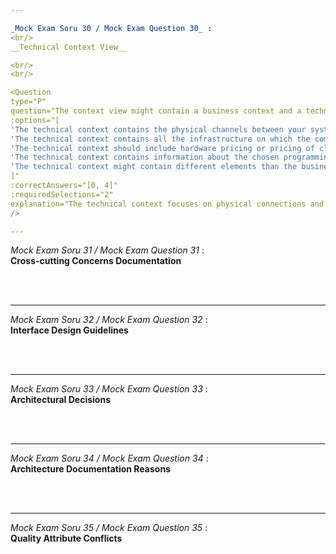```yaml
---

_Mock Exam Soru 30 / Mock Exam Question 30_ :
<br/>
__Technical Context View__

<br/>
<br/>

<Question
type="P"
question="The context view might contain a business context and a technical context, or both. Pick the two most appropriate answers that apply to the technical context."
:options="[
'The technical context contains the physical channels between your system and its environment',
'The technical context contains all the infrastructure on which the components of your system are deployed',
'The technical context should include hardware pricing or pricing of cloud services used as infrastructure for your architecture',
'The technical context contains information about the chosen programming language as well as all frameworks used to implement your software architecture',
'The technical context might contain different elements than the business context'
]"
:correctAnswers="[0, 4]"
:requiredSelections="2"
explanation="The technical context focuses on physical connections and can differ from the business context, but doesn't necessarily include implementation details or pricing information."
/>

---
```


_Mock Exam Soru 31 / Mock Exam Question 31_ :
<br/>
__Cross-cutting Concerns Documentation__

<br/>
<br/>

<Question
type="P"
question="Software architecture documentation could contain descriptions of cross-cutting concerns. Pick the TWO best reasons why documentation of cross-cutting concerns is useful."
:options="[
'Cross-cutting concepts should focus on the domain and be free of technical information',
'Aspects or concepts that are used in multiple parts of your software architecture should be described in a non-redundant way',
'Cross-cutting concepts can be reused in more products within the same organization',
'Cross-cutting concepts should be implemented by specialists. Therefore, separate documentation is useful'
]"
:correctAnswers="[1, 2]"
:requiredSelections="2"
explanation="Cross-cutting concerns documentation is valuable for maintaining consistency across the system and enabling reuse across different products."
/>

---

_Mock Exam Soru 32 / Mock Exam Question 32_ :
<br/>
__Interface Design Guidelines__

<br/>
<br/>

<Question
type="K"
question="What are guidelines for good interface design? Check which of the following statements are true and which are false."
:options="[
'Use of interfaces should be easy to learn',
'The client code should be reasonably easy to understand in relation to the functional complexity',
'An interface should provide access to a comprehensive set of implementation details',
'Interface specifications should contain functional and non-functional aspects',
'Local and remote calls to this interface should behave identically in all aspects'
]"
:correctAnswers="[0, 0, 1, 0, 1]"
explanation="Good interfaces should be learnable, understandable, and include both functional and non-functional specifications, while hiding implementation details and acknowledging differences between local and remote calls."
/>

---

_Mock Exam Soru 33 / Mock Exam Question 33_ :
<br/>
__Architectural Decisions__

<br/>
<br/>

<Question
type="K"
question="One definition says: 'Software architecture is the sum of all the decisions you have taken during development.' Check which statements about architectural/design decisions are true and which are false."
:options="[
'Architectural decisions can impact the structure of the building block or components',
'Software architects shall justify all design decisions in writing',
'Architectural decisions can have interdependencies between each other',
'Tradeoffs between conflicting quality requirements should be explicit decisions'
]"
:correctAnswers="[0, 1, 0, 0]"
explanation="Architectural decisions impact system structure, have interdependencies, and should include explicit tradeoffs, but not all decisions require written justification."
/>

---

_Mock Exam Soru 34 / Mock Exam Question 34_ :
<br/>
__Architecture Documentation Reasons__

<br/>
<br/>

<Question
type="K"
question="Which of the following statements are typical reasons for maintaining adequate architecture documentation and which are not typical reasons?"
:options="[
'To support onboarding of new developers',
'To support the automated testing approach of the system',
'To support the work of distributed teams',
'To assist in future enhancements of the product',
'To conform to regulatory or legal constraints',
'To ensure that developers have enough work to do'
]"
:correctAnswers="[0, 1, 0, 0, 0, 1]"
explanation="Documentation primarily supports knowledge sharing, maintenance, compliance, and future development, rather than automated testing or workload management."
/>

---

_Mock Exam Soru 35 / Mock Exam Question 35_ :
<br/>
__Quality Attribute Conflicts__

<br/>
<br/>

<Question
type="K"
question="Which of the following pairs of qualities are usually in conflict with each other, and which are not?"
:options="[
'Understandability – Readability',
'Usability – Security',
'Runtime configurability – Robustness',
'Security – Legal Compliance'
]"
:correctAnswers="[1, 0, 0, 1]"
explanation="Some quality attributes naturally conflict (like usability vs. security, configurability vs. robustness) while others are complementary or independent."
/>

